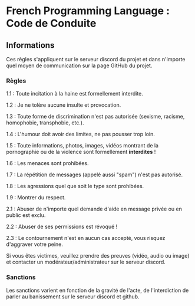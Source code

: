 # French Programming Language : Code de Conduite

## Informations

Ces règles s'appliquent sur le serveur discord du projet et dans n'importe quel moyen de communication sur la page GitHub du projet.

### Règles

1.1 : Toute incitation à la haine est formellement interdite.

1.2 : Je ne tolère aucune insulte et provocation.

1.3 : Toute forme de discrimination n'est pas autorisée (sexisme, racisme, homophobie, transphobie, etc.).

1.4 : L'humour doit avoir des limites, ne pas pousser trop loin.

1.5 : Toute informations, photos, images, vidéos montrant de la pornographie ou de la violence sont formellement **interdites** !

1.6 : Les menaces sont prohibées.

1.7 : La répétition de messages (appelé aussi "spam") n'est pas autorisé.

1.8 : Les agressions quel que soit le type sont prohibées.

1.9 : Montrer du respect.

2.1 : Abuser de n'importe quel demande d'aide en message privée ou en public est exclu.

2.2 : Abuser de ses permissions est révoqué !

2.3 : Le contournement n'est en aucun cas accepté, vous risquez d'aggraver votre peine.

Si vous êtes victimes, veuillez prendre des preuves (vidéo, audio ou image) et contacter un modérateur/administrateur sur le serveur discord.

### Sanctions

Les sanctions varient en fonction de la gravité de l'acte, de l'interdiction de parler au banissement sur le serveur discord et github. 
